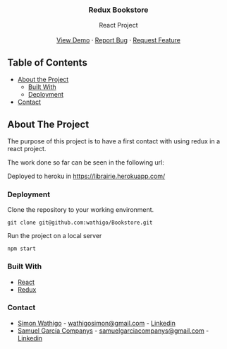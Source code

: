   <h3 align="center">Redux Bookstore</h3>

  <p align="center">
    React Project
    <br />
    <br />
    <a href="">View Demo</a>
    ·
    <a href="#">Report Bug</a>
    ·
    <a href="#">Request Feature</a>
  </p>
</p>


<!-- TABLE OF CONTENTS -->
## Table of Contents

* [About the Project](#about-the-project)
  * [Built With](#built-with)
  * [Deployment](#Deployment)
* [Contact](#Contact)




<!-- ABOUT THE PROJECT -->
## About The Project
The purpose of this project is to have a first contact with using redux in a react project.

The work done so far can be seen in the following url:

Deployed to heroku in https://librairie.herokuapp.com/ 

### Deployment

Clone the repository to your working environment.

```
git clone git@github.com:wathigo/Bookstore.git
```

Run the project on a local server

```
npm start
```



### Built With
* [React](https://reactjs.org/)
* [Redux](https://redux.js.org/introduction/getting-started)

### Contact
* [Simon Wathigo](https://github.com/wathigo) - wathigosimon@gmail.com - [Linkedin](https://www.linkedin.com/in/simon-wathigo-445370183/)
* [Samuel García Companys](https://github.com/samgaco) - samuelgarciacompanys@gmail.com - [Linkedin](https://www.linkedin.com/in/samuel-garc%C3%ADa-companys-0a848284/)

